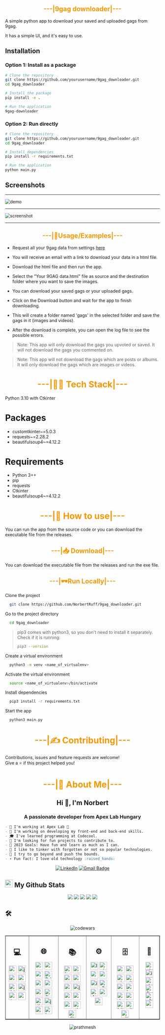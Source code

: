 ## <div style="color:#f59800" align="center">---|9gag downloader|---</div>

A simple python app to download your saved and uploaded gags from 9gag.

It has a simple UI, and it's easy to use.

## Installation

### Option 1: Install as a package

```bash
# Clone the repository
git clone https://github.com/yourusername/9gag_downloader.git
cd 9gag_downloader

# Install the package
pip install -e .

# Run the application
9gag-downloader
```

### Option 2: Run directly

```bash
# Clone the repository
git clone https://github.com/yourusername/9gag_downloader.git
cd 9gag_downloader

# Install dependencies
pip install -r requirements.txt

# Run the application
python main.py
```

## Screenshots

---

![demo](https://github.com/NorbertRuff/9gag_downloader/blob/master/blob/demo.gif?raw=true)

---

![screenshot](https://github.com/NorbertRuff/9gag_downloader/blob/master/blob/screenshot1.png?raw=true)

---

## <div style="color:#f59800" align="center">---|💺Usage/Examples|---</div>

* Request all your 9gag data from settings [here](https://9gag.com/settings/privacy)

* You will receive an email with a link to download your data in a html file.

* Download the html file and then run the app.

* Select the "Your 9GAG data.html" file as source and the destination folder where you want to save the images.

* You can download your saved gags or your uploaded gags.

* Click on the Download button and wait for the app to finish downloading.

* This will create a folder named 'gags' in the selected folder and save the gags in it (images and videos).

* After the download is complete, you can open the log file to see the possible errors.

> Note: This app will only download the gags you upvoted or saved. It will not download the gags you commented on.

> Note: This app will not download the gags which are posts or albums. It will only download the gags which are images or videos.

# <div style="color:#f59800" align="center">---|👨‍💻 Tech Stack|---</div>

Python 3.10 with Ctkinter

# Packages

* customtkinter~=5.0.3  
* requests~=2.28.2  
* beautifulsoup4~=4.12.2

# Requirements

* Python 3++
* pip
* requests
* Ctkinter
* beautifulsoup4~=4.12.2

# <div style="color:#f59800" align="center">---|📝 How to use|---</div>

You can run the app from the source code or you can download the executable file from the releases.

## <div style="color:#f59800" align="center">---|📥 Download|---</div>

You can download the executable file from the releases and run the exe file.

## <div style="color:#f59800" align="center">---|🕶️Run Locally|---</div>

Clone the project

```bash
  git clone https://github.com/NorbertRuff/9gag_downloader.git
```

Go to the project directory

```bash
  cd 9gag_downloader
```

> pip3 comes with python3, so you don't need to install it separately.
> Check if it is running:
>
> ```bash
> pip3 --version
> ```

Create a virtual environment

```bash
  python3 -m venv <name_of_virtualenv>
```

Activate the virtual environment

```bash
  source <name_of_virtualenv>/bin/activate
```

Install dependencies

```bash
  pip3 install -r requirements.txt
```

Start the app

```bash
  python3 main.py
```

# <div style="color:#f59800" align="center">---|✍️ Contributing|---</div>

Contributions, issues and feature requests are welcome!<br/>
Give a ⭐️ if this project helped you!

# <div style="color:#f59800" align="center">---|🚀 About Me|---</div>

<h2 align="center">Hi 👋, I'm Norbert</h2>
<h3 align="center">A passionate developer from Apex Lab Hungary</h3>

```markdown
- 💼 I'm working at Apex Lab 🚀
- 🔭 I'm working on developing my front-end and back-end skills.
- 🎓 I've learned programming at Codecool.
- 👯 I'm looking for fun projects to contribute to. 
- 🥅 2023 Goals: Have fun and learn as much as I can.
- 💬 I like to tinker with forgotten or not so popular technologies.
- 🧗 I try to go beyond and push the bounds.
- ⚡ Fun fact: I love old technology :raised_hands:
```

<div align="center">

[![LinkedIn](https://img.shields.io/badge/-linkedin-blue?style=for-the-badge&logo=linkedin&logoColor=white&link=https://www.linkedin.com/in/ruff-norbert-6b167b204//)](https://www.linkedin.com/in/ruff-norbert-6b167b204/)
[![Gmail Badge](https://img.shields.io/badge/-Mail-c14438?style=for-the-badge&logo=Gmail&logoColor=white&link=mailto:ruffnorbert88@gmail.com)](mailto:ruffnorbert88@gmail.com)

</div>
    <h2><img src="https://media.giphy.com/media/cj87CxfRtrUifF3Ryk/giphy.gif" height="25"> My Github Stats</h2>
<div align="center">

[![](https://raw.githubusercontent.com/NorbertRuff/NorbertRuff/master/profile-summary-card-output/material_palenight/0-profile-details.svg)](https://github.com/vn7n24fzkq/github-profile-summary-cards)
[![](https://raw.githubusercontent.com/NorbertRuff/NorbertRuff/master/profile-summary-card-output/material_palenight/1-repos-per-language.svg)](https://github.com/vn7n24fzkq/github-profile-summary-cards)
[![](https://raw.githubusercontent.com/NorbertRuff/NorbertRuff/master/profile-summary-card-output/material_palenight/2-most-commit-language.svg)](https://github.com/vn7n24fzkq/github-profile-summary-cards)
[![](https://raw.githubusercontent.com/NorbertRuff/NorbertRuff/master/profile-summary-card-output/material_palenight/3-stats.svg)](https://github.com/vn7n24fzkq/github-profile-summary-cards)
[![](https://raw.githubusercontent.com/NorbertRuff/NorbertRuff/master/profile-summary-card-output/dracula/4-productive-time.svg)](https://github.com/vn7n24fzkq/github-profile-summary-cards)

</div>

## 🛠️

<div align="center">
    <img src="https://www.codewars.com/users/NorbertRuff/badges/large" alt="codewars"/>
</div>

<table style="border-collapse: collapse; width: 100%;" border="1">
    <tr>
        <td valign="top">
            <h2 align="center"> 💻 </h2>
            <div align="center">
                <img src="https://img.shields.io/badge/Python-3776AB?style=for-the-badge&logo=python&logoColor=white" height="25" alt="python">
                <img src="https://img.shields.io/badge/java-%23ED8B00.svg?style=for-the-badge&logo=openjdk&logoColor=white" height="25" alt="java">
                <img src="https://img.shields.io/badge/Go-00ADD8?style=for-the-badge&logo=go&logoColor=white" height="25" alt="go">
                <img src="https://img.shields.io/badge/css3-%231572B6.svg?style=for-the-badge&logo=css3&logoColor=white" height="25" alt="css">
                <img src="https://img.shields.io/badge/HTML5-%23E34F26.svg?style=for-the-badge&logo=html5&logoColor=white" height="25" alt="html">
                <img src="https://img.shields.io/badge/JavaScript-%23F7DF1E.svg?style=for-the-badge&logo=javascript&logoColor=black" height="25" alt="javascript">
                <img src="https://img.shields.io/badge/TypeScript-%23007ACC.svg?style=for-the-badge&logo=typescript&logoColor=white" height="25" alt="typescript">
                <img src="https://img.shields.io/badge/Markdown-000000?style=for-the-badge&logo=markdown&logoColor=white" height="25" alt="markdown">
            </div>
        </td>
        <td valign="top">
            <h2 align="center"> 🌐 </h2>
            <div align="center">
                <img src="https://img.shields.io/badge/React-20232A?style=for-the-badge&logo=react&logoColor=61DAFB" height="25" alt="react">
                <img src="https://img.shields.io/badge/node.js-6DA55F?style=for-the-badge&logo=node.js&logoColor=white" height="25" alt="nodejs">
                <img src="https://img.shields.io/badge/GraphQL-E10098?style=for-the-badge&logo=graphql&logoColor=white" height="25" alt="graphql">
                <img src="https://img.shields.io/badge/Prisma-3982CE?style=for-the-badge&logo=Prisma&logoColor=white" height="25" alt="Prisma">
                <img src="https://img.shields.io/badge/express.js-%23404d59.svg?style=for-the-badge&logo=express&logoColor=%2361DAFB" height="25" alt="express">
                <img src="https://img.shields.io/badge/svelte-%23f1413d.svg?style=for-the-badge&logo=svelte&logoColor=white" height="25" alt="svelte">
                <img src="https://img.shields.io/badge/nestjs-%23E0234E?style=for-the-badge&logo=nestjs&logoColor=white" height="25" alt="nestjs">
                <img src="https://img.shields.io/badge/flask-%23000.svg?style=for-the-badge&logo=flask&logoColor=white" height="25" alt="flask">
                <img src="https://img.shields.io/badge/Thymeleaf-%23005C0F?style=for-the-badge&logo=Thymeleaf&logoColor=white" height="25" alt="thymeleaf">
                <img src="https://img.shields.io/badge/jinja-white.svg?style=for-the-badge&logo=jinja&logoColor=black" height="25" alt="jinja">
                <img src="https://img.shields.io/badge/-ApolloGraphQL-311C87?style=for-the-badge&logo=apollo-graphql" height="25" alt="graphql">
                <img src="https://img.shields.io/badge/-Hasura-311C87?style=for-the-badge&logo=hasura" height="25" alt="hasura">
            </div>
        </td>
        <td valign="top">
            <h2 align="center"> 📚 </h2>
            <div align="center">
                <img src="https://img.shields.io/badge/Bootstrap-563D7C?style=for-the-badge&logo=bootstrap&logoColor=white" height="25" alt="bootstrap">
                <img src="https://img.shields.io/badge/styled--components-DB7093?style=for-the-badge&logo=styled-components&logoColor=white" height="25" alt="styled-components">
                <img src="https://img.shields.io/badge/MUI-%230081CB.svg?style=for-the-badge&logo=mui&logoColor=white" height="25" alt="material-ui">
                <img src="https://img.shields.io/badge/NPM-%23CB3837.svg?style=for-the-badge&logo=npm&logoColor=white" height="25" alt="npm">
                <img src="https://img.shields.io/badge/yarn-%232C8EBB.svg?style=for-the-badge&logo=yarn&logoColor=white" height="25" alt="yarn">
                <img src="https://img.shields.io/badge/-jest-%23C21325?style=for-the-badge&logo=jest&logoColor=white" height="25" alt="jest">
                <img src="https://img.shields.io/badge/ESLint-4B3263?style=for-the-badge&logo=eslint&logoColor=white" height="25" alt="eslint">
                <img src="https://img.shields.io/badge/Postman-FF6C37?style=for-the-badge&logo=postman&logoColor=white" height="25" alt="postman">
                <img src="https://img.shields.io/badge/-Swagger-%23Clojure?style=for-the-badge&logo=swagger&logoColor=white" height="25" alt="swagger">
                <img src="https://img.shields.io/badge/chakra-%234ED1C5.svg?style=for-the-badge&logo=chakraui&logoColor=white" height="25" alt="chakra">
                <img src="https://img.shields.io/badge/fitbit-00B0B9?style=for-the-badge&logo=fitbit&logoColor=white" height="25" alt="fitbit">
            </div>
        </td>
        <td valign="top">
            <h2 align="center"> ⚙ </h2>
            <div align="center">
                <img src="https://img.shields.io/badge/Linux-FCC624?style=for-the-badge&logo=linux&logoColor=black" height="25" alt="linux">
                <img src="https://img.shields.io/badge/Ubuntu-E95420?style=for-the-badge&logo=ubuntu&logoColor=white" height="25" alt="ubuntu">
                <img src="https://img.shields.io/badge/webstorm-3982CE?style=for-the-badge&logo=webstorm&logoColor=white&color=3982CE" height="25" alt="webstorm">
                <img src="https://img.shields.io/badge/pycharm-3982CE?style=for-the-badge&logo=pycharm&logoColor=black&color=3982CE&labelColor=white" height="25" alt="pycharm">
                <img src="https://img.shields.io/badge/IntelliJIDEA-3982CE.svg?style=for-the-badge&logo=intellij-idea&logoColor=white" height="25" alt="intellij">
                <img src="https://img.shields.io/badge/GoLand-3982CE?&style=for-the-badge&logo=goland&logoColor=white" height="25" alt="Goland">
                <img src="https://img.shields.io/badge/Atom-%2366595C.svg?style=for-the-badge&logo=atom&logoColor=white" height="25" alt="Atom">
                <img src="https://img.shields.io/badge/Notepad++-90E59A.svg?style=for-the-badge&logo=notepad%2b%2b&logoColor=black" height="25" alt="notepad">
                <img src="https://img.shields.io/badge/Visual%20Studio%20Code-0078d7?style=for-the-badge&logo=visual-studio-code&logoColor=white" height="25">
            </div>
        </td>
        <td valign="top">
            <h2 align="center"> 🗄️ </h2>
            <div align="center">
                <img src="https://img.shields.io/badge/redis-%23DD0031.svg?style=for-the-badge&logo=redis&logoColor=white" height="25" alt="redis">
                <img src="https://img.shields.io/badge/postgres-%23316192.svg?style=for-the-badge&logo=postgresql&logoColor=white" height="25" alt="postgresql">
                <img src="https://img.shields.io/badge/circle%20ci-%23161616.svg?style=for-the-badge&logo=circleci&logoColor=white" height="25" alt="circleci">
                <img src="https://img.shields.io/badge/github%20actions-%232671E5.svg?style=for-the-badge&logo=githubactions&logoColor=white" height="25" alt="githubactions">
                <img src="https://img.shields.io/badge/AWS-%23FF9900.svg?style=for-the-badge&logo=amazon-aws&logoColor=white" height="25" alt="aws">
                <img src="https://img.shields.io/badge/heroku-%23430098.svg?style=for-the-badge&logo=heroku&logoColor=white" height="25" alt="heroku">
                <img src="https://img.shields.io/badge/docker-%230db7ed.svg?style=for-the-badge&logo=docker&logoColor=white" height="25" alt="docker">
                <img src="https://img.shields.io/badge/terraform-%235835CC.svg?style=for-the-badge&logo=terraform&logoColor=white" height="25" alt="terraform">
                <img src="https://img.shields.io/badge/bitbucket-%230047B3.svg?style=for-the-badge&logo=bitbucket&logoColor=white" height="25" alt="bitbucket">
                <img src="https://img.shields.io/badge/git-%23F05033.svg?style=for-the-badge&logo=git&logoColor=white" height="25" alt="git">
                <img src="https://img.shields.io/badge/github-%23121011.svg?style=for-the-badge&logo=github&logoColor=white" height="25" alt="github">
            </div>
        </td>
        <td valign="top">
            <h2 align="center"> 🎨 </h2>
            <div align="center">
                <img src="https://aleen42.github.io/badges/src/photoshop.svg" height="25" alt="photoshop">
                <img src="https://aleen42.github.io/badges/src/illustrator.svg" height="25" alt="illustrator">
                <img src="https://aleen42.github.io/badges/src/dreamweaver.svg" height="25" alt="dreamweaver">
                <img src="https://aleen42.github.io/badges/src/flash.svg" height="25" alt="flash">
                <img src="https://aleen42.github.io/badges/src/after_effects.svg" height="25" alt="after effects">
                <img src="https://aleen42.github.io/badges/src/premiere.svg" height="25" alt="premiere">
            </div>
        </td>
    </tr>
</table>

<div align="center">
    <p align="center"><img src="https://komarev.com/ghpvc/?username=NorbertRuff&label=visitors&color=0e75b6&style=for-the-badge" alt="prathmesh"/></p>
</div>
